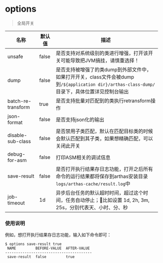options
===

> 全局开关

| 名称                | 默认值   | 描述                                       |
| ------------------ | ----- | ---------------------------------------- |
| unsafe             | false | 是否支持对系统级别的类进行增强，打开该开关可能导致把JVM搞挂，请慎重选择！   |
| dump               | false | 是否支持被增强了的类dump到外部文件中，如果打开开关，class文件会被dump到`/${application dir}/arthas-class-dump/`目录下，具体位置详见控制台输出 |
| batch-re-transform | true  | 是否支持批量对匹配到的类执行retransform操作              |
| json-format        | false | 是否支持json化的输出                             |
| disable-sub-class  | false | 是否禁用子类匹配，默认在匹配目标类的时候会默认匹配到其子类，如果想精确匹配，可以关闭此开关 |
| debug-for-asm      | false | 打印ASM相关的调试信息                             |
| save-result        | false | 是否打开执行结果存日志功能，打开之后所有命令的运行结果都将保存到arthas安装目录`logs/arthas-cache/result.log`中 |
| job-timeout        | 1d    | 异步后台任务的默认超时时间，超过这个时间，任务自动停止；比如设置 1d, 2h, 3m, 25s，分别代表天、小时、分、秒 |

### 使用说明

例如，想打开执行结果存日志功能，输入如下命令即可：

```
$ options save-result true                                                                                         
 NAME         BEFORE-VALUE  AFTER-VALUE                                                                            
----------------------------------------                                                                           
 save-result  false         true
```
